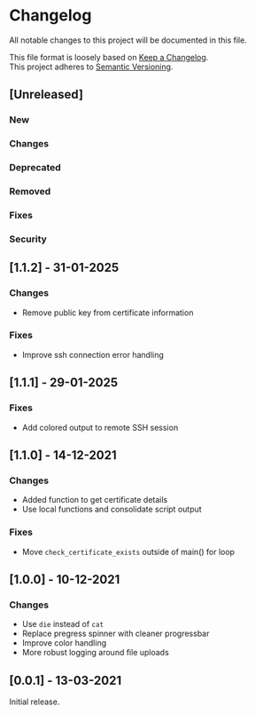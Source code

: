 # Changelog

All notable changes to this project will be documented in this file.

This file format is loosely based on [Keep a Changelog](https://keepachangelog.com/en/1.0.0/).\
This project adheres to [Semantic Versioning](https://semver.org/spec/v2.0.0.html).

## [Unreleased]

### New
### Changes
### Deprecated
### Removed
### Fixes
### Security

## [1.1.2] - 31-01-2025

### Changes

- Remove public key from certificate information

### Fixes

- Improve ssh connection error handling

## [1.1.1] - 29-01-2025

### Fixes

- Add colored output to remote SSH session

## [1.1.0] - 14-12-2021

### Changes

- Added function to get certificate details
- Use local functions and consolidate script output

### Fixes

- Move `check_certificate_exists` outside of main() for loop

## [1.0.0] - 10-12-2021

### Changes

- Use `die` instead of `cat`
- Replace pregress spinner with cleaner progressbar
- Improve color handling
- More robust logging around file uploads

## [0.0.1] - 13-03-2021

Initial release.
